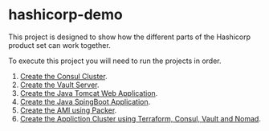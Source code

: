 # hashicorp-demo

This project is designed to show how the different parts of the Hashicorp product set can work together.

To execute this project you will need to run the projects in order.

1. [Create the Consul Cluster](./terraform-consul).
2. [Create the Vault Server](./terraform-vault).
3. [Create the Java Tomcat Web Application](./application).
4. [Create the Java SpingBoot Application](./application-springboot).
5. [Create the AMI using Packer](./packer).
6. [Create the Appliction Cluster using Terraform, Consul, Vault and Nomad](./terraform-application).
